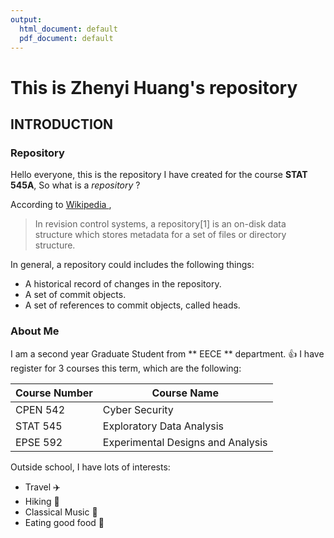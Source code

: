```yaml
---
output:
  html_document: default
  pdf_document: default
---
```

# This is Zhenyi Huang's repository 


## INTRODUCTION

### Repository

Hello everyone, this is the repository I have created for the course **STAT 545A**,
So what is a *repository* ?

According to <a href="https://en.wikipedia.org/wiki/Repository_(version_control)"> Wikipedia </a>,

>In revision control systems, a repository[1] is an on-disk data structure which stores metadata for a set of files or directory structure.

In general, a repository could includes the following things:
- A historical record of changes in the repository.
- A set of commit objects.
- A set of references to commit objects, called heads.

### About Me
I am a second year Graduate Student from ** EECE ** department. :thumbsup: I have register for 3 courses this term, which are the following:

| **Course Number** |         **Course Name**           |
|-------------------|-----------------------------------|
|     CPEN 542      |           Cyber Security          |
|     STAT 545      |     Exploratory Data Analysis     |
|     EPSE 592      | Experimental Designs and Analysis |

Outside school, I have lots of interests:
+ Travel :airplane:
+ Hiking :sunrise_over_mountains:
+ Classical Music :musical_note:
+ Eating good food :ramen:
